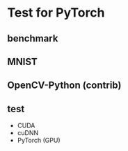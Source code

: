 # Test for PyTorch

## benchmark

## MNIST

## OpenCV-Python (contrib)

## test

- CUDA
- cuDNN
- PyTorch (GPU)
